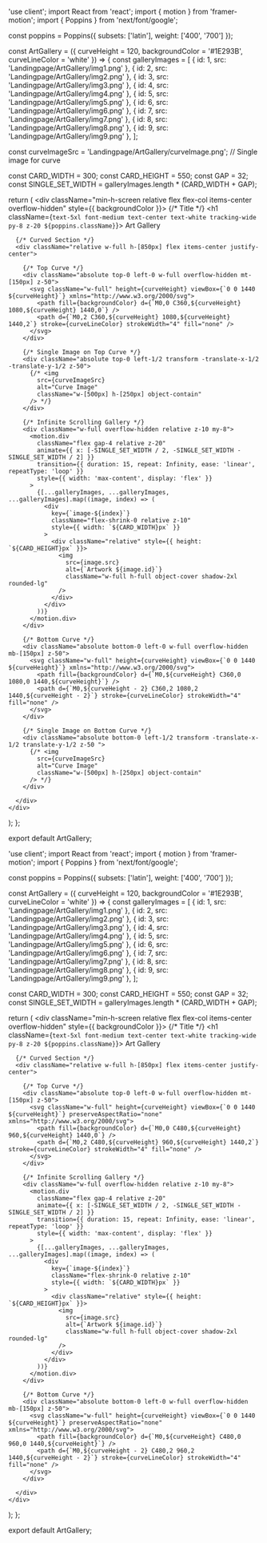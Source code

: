 'use client';
import React from 'react';
import { motion } from 'framer-motion';
import { Poppins } from 'next/font/google';

const poppins = Poppins({ 
  subsets: ['latin'], 
  weight: ['400', '700'] 
});

const ArtGallery = ({ curveHeight = 120, backgroundColor = '#1E293B', curveLineColor = 'white' }) => {
  const galleryImages = [
    { id: 1, src: 'Landingpage/ArtGallery/img1.png' },
    { id: 2, src: 'Landingpage/ArtGallery/img2.png' },
    { id: 3, src: 'Landingpage/ArtGallery/img3.png' },
    { id: 4, src: 'Landingpage/ArtGallery/img4.png' },
    { id: 5, src: 'Landingpage/ArtGallery/img5.png' },
    { id: 6, src: 'Landingpage/ArtGallery/img6.png' },
    { id: 7, src: 'Landingpage/ArtGallery/img7.png' },
    { id: 8, src: 'Landingpage/ArtGallery/img8.png' },
    { id: 9, src: 'Landingpage/ArtGallery/img9.png' },
  ];

  const curveImageSrc = 'Landingpage/ArtGallery/curveImage.png'; // Single image for curve  

  const CARD_WIDTH = 300;
  const CARD_HEIGHT = 550;
  const GAP = 32;
  const SINGLE_SET_WIDTH = galleryImages.length * (CARD_WIDTH + GAP);

  return (
    <div className="min-h-screen relative flex flex-col items-center overflow-hidden" style={{ backgroundColor }}>
      {/* Title */}
      <h1 className={`text-5xl font-medium text-center text-white tracking-wide py-8 z-20 ${poppins.className}`}>
        Art Gallery
      </h1>

      {/* Curved Section */}
      <div className="relative w-full h-[850px] flex items-center justify-center">
        
        {/* Top Curve */}
        <div className="absolute top-0 left-0 w-full overflow-hidden mt-[150px] z-50">
          <svg className="w-full" height={curveHeight} viewBox={`0 0 1440 ${curveHeight}`} xmlns="http://www.w3.org/2000/svg">
            <path fill={backgroundColor} d={`M0,0 C360,${curveHeight} 1080,${curveHeight} 1440,0`} />
            <path d={`M0,2 C360,${curveHeight} 1080,${curveHeight} 1440,2`} stroke={curveLineColor} strokeWidth="4" fill="none" />
          </svg>
        </div>

        {/* Single Image on Top Curve */}
        <div className="absolute top-0 left-1/2 transform -translate-x-1/2 -translate-y-1/2 z-50">
          {/* <img 
            src={curveImageSrc} 
            alt="Curve Image"
            className="w-[500px] h-[250px] object-contain"
          /> */}
        </div>

        {/* Infinite Scrolling Gallery */}
        <div className="w-full overflow-hidden relative z-10 my-8">
          <motion.div
            className="flex gap-4 relative z-20"
            animate={{ x: [-SINGLE_SET_WIDTH / 2, -SINGLE_SET_WIDTH - SINGLE_SET_WIDTH / 2] }}
            transition={{ duration: 15, repeat: Infinity, ease: 'linear', repeatType: 'loop' }}
            style={{ width: 'max-content', display: 'flex' }}
          >
            {[...galleryImages, ...galleryImages, ...galleryImages].map((image, index) => (
              <div
                key={`image-${index}`}
                className="flex-shrink-0 relative z-10"
                style={{ width: `${CARD_WIDTH}px` }}
              >
                <div className="relative" style={{ height: `${CARD_HEIGHT}px` }}>
                  <img
                    src={image.src}
                    alt={`Artwork ${image.id}`}
                    className="w-full h-full object-cover shadow-2xl rounded-lg"
                  />
                </div>
              </div>
            ))}
          </motion.div>
        </div>

        {/* Bottom Curve */}
        <div className="absolute bottom-0 left-0 w-full overflow-hidden mb-[150px] z-50">
          <svg className="w-full" height={curveHeight} viewBox={`0 0 1440 ${curveHeight}`} xmlns="http://www.w3.org/2000/svg">
            <path fill={backgroundColor} d={`M0,${curveHeight} C360,0 1080,0 1440,${curveHeight}`} />
            <path d={`M0,${curveHeight - 2} C360,2 1080,2 1440,${curveHeight - 2}`} stroke={curveLineColor} strokeWidth="4" fill="none" />
          </svg>
        </div>

        {/* Single Image on Bottom Curve */}
        <div className="absolute bottom-0 left-1/2 transform -translate-x-1/2 translate-y-1/2 z-50 ">
          {/* <img 
            src={curveImageSrc} 
            alt="Curve Image"
            className="w-[500px] h-[250px] object-contain"
          /> */}
        </div>

      </div>
    </div>
  );
};

export default ArtGallery;































'use client';
import React from 'react';
import { motion } from 'framer-motion';
import { Poppins } from 'next/font/google';

const poppins = Poppins({ 
  subsets: ['latin'], 
  weight: ['400', '700'] 
});

const ArtGallery = ({ curveHeight = 120, backgroundColor = '#1E293B', curveLineColor = 'white' }) => {
  const galleryImages = [
    { id: 1, src: 'Landingpage/ArtGallery/img1.png' },
    { id: 2, src: 'Landingpage/ArtGallery/img2.png' },
    { id: 3, src: 'Landingpage/ArtGallery/img3.png' },
    { id: 4, src: 'Landingpage/ArtGallery/img4.png' },
    { id: 5, src: 'Landingpage/ArtGallery/img5.png' },
    { id: 6, src: 'Landingpage/ArtGallery/img6.png' },
    { id: 7, src: 'Landingpage/ArtGallery/img7.png' },
    { id: 8, src: 'Landingpage/ArtGallery/img8.png' },
    { id: 9, src: 'Landingpage/ArtGallery/img9.png' },
  ];

  const CARD_WIDTH = 300;
  const CARD_HEIGHT = 550;
  const GAP = 32;
  const SINGLE_SET_WIDTH = galleryImages.length * (CARD_WIDTH + GAP);

  return (
    <div className="min-h-screen relative flex flex-col items-center overflow-hidden" style={{ backgroundColor }}>
      {/* Title */}
      <h1 className={`text-5xl font-medium text-center text-white tracking-wide py-8 z-20 ${poppins.className}`}>
        Art Gallery
      </h1>

      {/* Curved Section */}
      <div className="relative w-full h-[850px] flex items-center justify-center">
        
        {/* Top Curve */}
        <div className="absolute top-0 left-0 w-full overflow-hidden mt-[150px] z-50">
          <svg className="w-full" height={curveHeight} viewBox={`0 0 1440 ${curveHeight}`} preserveAspectRatio="none" xmlns="http://www.w3.org/2000/svg">
            <path fill={backgroundColor} d={`M0,0 C480,${curveHeight} 960,${curveHeight} 1440,0`} />
            <path d={`M0,2 C480,${curveHeight} 960,${curveHeight} 1440,2`} stroke={curveLineColor} strokeWidth="4" fill="none" />
          </svg>
        </div>

        {/* Infinite Scrolling Gallery */}
        <div className="w-full overflow-hidden relative z-10 my-8">
          <motion.div
            className="flex gap-4 relative z-20"
            animate={{ x: [-SINGLE_SET_WIDTH / 2, -SINGLE_SET_WIDTH - SINGLE_SET_WIDTH / 2] }}
            transition={{ duration: 15, repeat: Infinity, ease: 'linear', repeatType: 'loop' }}
            style={{ width: 'max-content', display: 'flex' }}
          >
            {[...galleryImages, ...galleryImages, ...galleryImages].map((image, index) => (
              <div
                key={`image-${index}`}
                className="flex-shrink-0 relative z-10"
                style={{ width: `${CARD_WIDTH}px` }}
              >
                <div className="relative" style={{ height: `${CARD_HEIGHT}px` }}>
                  <img
                    src={image.src}
                    alt={`Artwork ${image.id}`}
                    className="w-full h-full object-cover shadow-2xl rounded-lg"
                  />
                </div>
              </div>
            ))}
          </motion.div>
        </div>

        {/* Bottom Curve */}
        <div className="absolute bottom-0 left-0 w-full overflow-hidden mb-[150px] z-50">
          <svg className="w-full" height={curveHeight} viewBox={`0 0 1440 ${curveHeight}`} preserveAspectRatio="none" xmlns="http://www.w3.org/2000/svg">
            <path fill={backgroundColor} d={`M0,${curveHeight} C480,0 960,0 1440,${curveHeight}`} />
            <path d={`M0,${curveHeight - 2} C480,2 960,2 1440,${curveHeight - 2}`} stroke={curveLineColor} strokeWidth="4" fill="none" />
          </svg>
        </div>

      </div>
    </div>
  );
};

export default ArtGallery;

